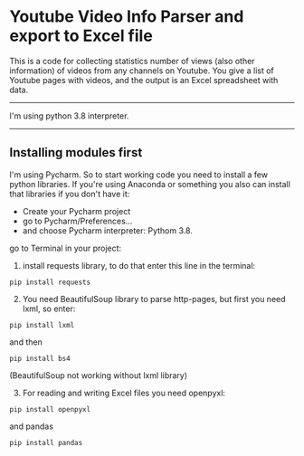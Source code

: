 # Youtube Video Info Parser and export to Excel file

This is a code for collecting statistics number of views (also other information) of videos from any channels on Youtube. You give a list of Youtube pages with videos, and the output is an Excel spreadsheet with data.

____

I'm using python 3.8 interpreter.
____

## Installing modules first

I'm using Pycharm. So to start working code you need to install a few python libraries. If you're using Anaconda or something you also can install that libraries if you don't have it: 
- Create your Pycharm project
- go to Pycharm/Preferences... 
- and choose Pycharm interpreter: Pythom 3.8.

go to Terminal in your project:

1. install requests library, to do that enter this line in the terminal:
```
pip install requests
```

2. You need BeautifulSoup library to parse http-pages, but first you need lxml, so enter:
```
pip install lxml
```
and then
```
pip install bs4
```
(BeautifulSoup not working without lxml library)

3. For reading and writing Excel files you need openpyxl:
```
pip install openpyxl
```
and pandas
```
pip install pandas
```

